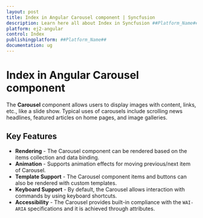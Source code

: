 ```yaml
---
layout: post
title: Index in Angular Carousel component | Syncfusion
description: Learn here all about Index in Syncfusion ##Platform_Name## Carousel component of Syncfusion Essential JS 2 and more.
platform: ej2-angular
control: Index 
publishingplatform: ##Platform_Name##
documentation: ug
---
```


# Index in Angular Carousel component

The **Carousel** component allows users to display images with content, links, etc., like a slide show. Typical uses of carousels include scrolling news headlines, featured articles on home pages, and image galleries.

## Key Features

* **Rendering** - The Carousel component can be rendered based on the items collection and data binding.
* **Animation** - Supports animation effects for moving previous/next item of Carousel.
* **Template Support** - The Carousel component items and buttons can also be rendered with custom templates.
* **Keyboard Support** - By default, the Carousel allows interaction with commands by using keyboard shortcuts.
* **Accessibility** - The Carousel provides built-in compliance with the `WAI-ARIA` specifications and it is achieved through attributes.
